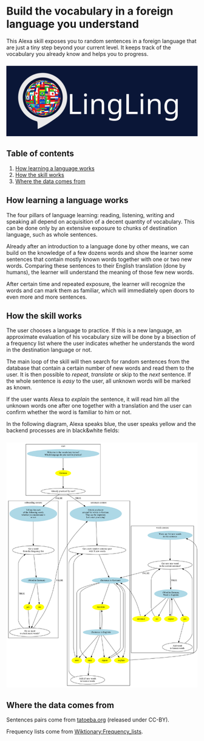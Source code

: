 # Build the vocabulary in a foreign language you understand

This Alexa skill exposes you to random sentences in a foreign language that
are just a tiny step beyond your current level. It keeps track of the
vocabulary you already know and helps you to progress.

<h3 align="center">
    <img src="https://raw.githubusercontent.com/bahrmichael/innohacks2017/master/lingling.svg?sanitize=true">
</h3>

## Table of contents
1. [How learning a language works](#language)
2. [How the skill works](#skill)
3. [Where the data comes from](#data)

## How learning a language works<a name="language"></a>

The four pillars of language learning: reading, listening, writing and
speaking all depend on acquisition of a decent quantity of vocabulary. This
can be done only by an extensive exposure to chunks of destination language,
such as whole sentences.

Already after an introduction to a language done by other means, we can build
on the knowledge of a few dozens words and show the learner some sentences
that contain mostly known words together with one or two new words. Comparing
these sentences to their English translation (done by humans), the learner
will understand the meaning of those few new words.

After certain time and repeated exposure, the learner will recognize the words
and can mark them as familiar, which will immediately open doors to even more
and more sentences.

## How the skill works<a name="skill"></a>

The user chooses a language to practice. If this is a new language, an
approximate evaluation of his vocabulary size will be done by a bisection of
a frequency list where the user indicates whether he understands the word in
the destination language or not.

The main loop of the skill will then search for random sentences from the
database that contain a certain number of new words and read them to the user.
It is then possible to _repeat_, _translate_ or skip to the _next_ sentence.
If the whole sentence is _easy_ to the user, all unknown words will be marked
as known.

If the user wants Alexa to _explain_ the sentence, it will read him all the
unknown words one after one together with a translation and the user can
confirm whether the word is familiar to him or not.

In the following diagram, Alexa speaks blue, the user speaks yellow and the
backend processes are in black&white fields:

<h3 align="center">
    <img src="https://raw.githubusercontent.com/bahrmichael/innohacks2017/master/diagram.dot.svg?sanitize=true">
</h3>

## Where the data comes from<a name="data"></a>

Sentences pairs come from [tatoeba.org](https://tatoeba.org/eng/downloads)
(released under CC-BY).

Frequency lists come from
[Wiktionary:Frequency\_lists](https://en.wiktionary.org/wiki/Wiktionary:Frequency_lists).
